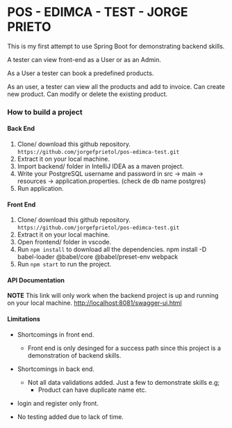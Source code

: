 # POS - EDIMCA - TEST - JORGE PRIETO

This is my first attempt to use Spring Boot for demonstrating backend skills.

A tester can view front-end as a User or as an Admin.

As a User a tester can book a predefined products.

As an user, a tester can view all the products and add to invoice. Can create new product. Can modify or delete the existing product.

### How to build a project

#### Back End
1.	Clone/ download this github repository. `https://github.com/jorgefprietol/pos-edimca-test.git`
2. Extract it on your local machine.
3. Import backend/ folder in IntelliJ IDEA as a maven project.
4. Write your PostgreSQL username and password in src -> main -> resources -> application.properties. (check de db name postgres)
5. Run application.

#### Front End
1. Clone/ download this github repository. `https://github.com/jorgefprietol/pos-edimca-test.git`
2. Extract it on your local machine.
3. Open frontend/ folder in vscode.
4. Run `npm install` to download all the dependencies. npm install -D babel-loader @babel/core @babel/preset-env webpack
5. Run `npm start` to run the project.

#### API Documentation
**NOTE** This link will only work when the backend project is up and running on your local machine.
<http://localhost:8081/swagger-ui.html>

#### Limitations
* Shortcomings in front end.<br/>
  * Front end is only desinged for a success path since this project is a demonstration of backend skills.<br/>
  
* Shortcomings in back end.<br/>
  * Not all data validations added. Just a few to demonstrate skills e.g;<br/>
    * Product can have duplicate name etc.<br/>

* login and register only front.
    
* No testing added due to lack of time.
